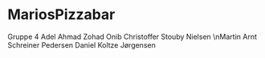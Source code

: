 # MariosPizzabar
Gruppe 4
Adel Ahmad Zohad Onib
Christoffer Stouby Nielsen
\nMartin Arnt Schreiner Pedersen
Daniel Koltze Jørgensen
